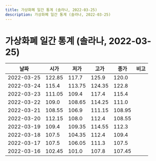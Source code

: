 ```yaml
---
title: 가상화폐 일간 통계 (솔라나, 2022-03-25)
description: 가상화폐 일간 통계 (솔라나, 2022-03-25)
---
```


가상화폐 일간 통계 (솔라나, 2022-03-25)
===

|날짜|시가|저가|고가|종가|비고|
|--|--|--|--|--|--|
|2022-03-25|122.85|117.7|125.9|120.0|    |
|2022-03-24|115.4|113.75|124.35|122.8|    |
|2022-03-23|111.05|109.4|117.4|115.4|    |
|2022-03-22|109.0|108.65|114.25|111.0|    |
|2022-03-21|108.55|106.9|111.15|108.95|    |
|2022-03-20|112.15|108.0|112.4|108.55|    |
|2022-03-19|109.4|109.35|114.55|112.3|    |
|2022-03-18|107.5|104.35|112.4|109.4|    |
|2022-03-17|107.5|106.05|111.3|107.5|    |
|2022-03-16|102.45|101.0|107.8|107.45|    |
